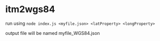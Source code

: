 # itm2wgs84

run using `node index.js <myfile.json> <latProperty> <longProperty>`

output file will be named myfile_WGS84.json